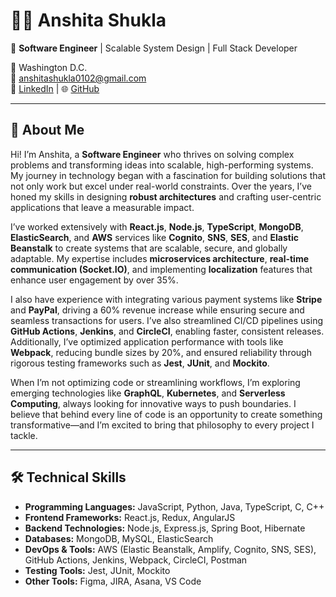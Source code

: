 # 👩‍💻 Anshita Shukla  
 🌟 **Software Engineer** | Scalable System Design | Full Stack Developer  
 
 📍 Washington D.C.  
 📧 [anshitashukla0102@gmail.com](mailto:anshitashukla0102@gmail.com)  
 🔗 [LinkedIn](https://linkedin.com/in/anshita-shukla) | 🌐 [GitHub](https://github.com/anshitashukla)  
 
 ---
 
 ## 🚀 About Me  
 Hi! I’m Anshita, a **Software Engineer** who thrives on solving complex problems and transforming ideas into scalable, high-performing systems. My journey in technology began with a fascination for building solutions that not only work but excel under real-world constraints. Over the years, I’ve honed my skills in designing **robust architectures** and crafting user-centric applications that leave a measurable impact.  
 
 I’ve worked extensively with **React.js**, **Node.js**, **TypeScript**, **MongoDB**, **ElasticSearch**, and **AWS** services like **Cognito**, **SNS**, **SES**, and **Elastic Beanstalk** to create systems that are scalable, secure, and globally adaptable. My expertise includes **microservices architecture**, **real-time communication (Socket.IO)**, and implementing **localization** features that enhance user engagement by over 35%.  
 
 I also have experience with integrating various payment systems like **Stripe** and **PayPal**, driving a 60% revenue increase while ensuring secure and seamless transactions for users. I’ve also streamlined CI/CD pipelines using **GitHub Actions**, **Jenkins**, and **CircleCI**, enabling faster, consistent releases. Additionally, I’ve optimized application performance with tools like **Webpack**, reducing bundle sizes by 20%, and ensured reliability through rigorous testing frameworks such as **Jest**, **JUnit**, and **Mockito**.  
 
 When I’m not optimizing code or streamlining workflows, I’m exploring emerging technologies like **GraphQL**, **Kubernetes**, and **Serverless Computing**, always looking for innovative ways to push boundaries. I believe that behind every line of code is an opportunity to create something transformative—and I’m excited to bring that philosophy to every project I tackle.  
 
 ---
 
 ## 🛠️ Technical Skills  
 
 - **Programming Languages:** JavaScript, Python, Java, TypeScript, C, C++  
 - **Frontend Frameworks:** React.js, Redux, AngularJS  
 - **Backend Technologies:** Node.js, Express.js, Spring Boot, Hibernate  
 - **Databases:** MongoDB, MySQL, ElasticSearch  
 - **DevOps & Tools:** AWS (Elastic Beanstalk, Amplify, Cognito, SNS, SES), GitHub Actions, Jenkins, Webpack, CircleCI, Postman  
 - **Testing Tools:** Jest, JUnit, Mockito  
 - **Other Tools:** Figma, JIRA, Asana, VS Code  
